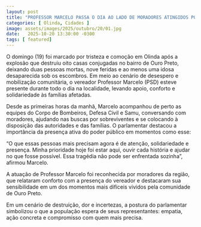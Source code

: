 ```yaml
---
layout: post
title: "PROFESSOR MARCELO PASSA O DIA AO LADO DE MORADORES ATINGIDOS POR EXPLOSÃO E REFORÇA SOLIDARIEDADE EM MOMENTO DE DOR"
categories: [ Olinda, Cidades ]
image: assets/images/2025/outubro/20/01.jpg
date:   2025-10-20 13:30:00 -0300
tags: [ featured]
---
```

O domingo (19) foi marcado por tristeza e comoção em Olinda após a explosão que destruiu oito casas conjugadas no bairro de Ouro Preto, deixando duas pessoas mortas, nove feridas e ao menos uma idosa desaparecida sob os escombros. Em meio ao cenário de desespero e mobilização comunitária, o vereador Professor Marcelo (PSD) esteve presente durante todo o dia na localidade, levando apoio, conforto e solidariedade às famílias afetadas.

Desde as primeiras horas da manhã, Marcelo acompanhou de perto as equipes do Corpo de Bombeiros, Defesa Civil e Samu, conversando com moradores, ajudando nas buscas por sobreviventes e se colocando à disposição das autoridades e das famílias. O parlamentar destacou a importância da presença ativa do poder público em momentos como esse:

“O que essas pessoas mais precisam agora é de atenção, solidariedade e presença. Minha prioridade hoje foi estar aqui, ouvir cada história e ajudar no que fosse possível. Essa tragédia não pode ser enfrentada sozinha”, afirmou Marcelo.

A atuação de Professor Marcelo foi reconhecida por moradores da região, que relataram conforto com a presença do vereador e destacaram sua sensibilidade em um dos momentos mais difíceis vividos pela comunidade de Ouro Preto.

Em um cenário de destruição, dor e incertezas, a postura do parlamentar simbolizou o que a população espera de seus representantes: empatia, ação concreta e compromisso com quem mais precisa.
